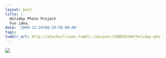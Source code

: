 ```yaml
---
layout: post
title: |-
  Holiday Photo Project
  Fun idea.
date: '2009-12-24T08:50:58-08:00'
tags: 
tumblr_url: http://alexhwilliams.tumblr.com/post/298656390/holiday-photo-project-fun-idea
---
```

<img src="http://25.media.tumblr.com/tumblr_kv61gySKQW1qz5a5ao1_500.jpg"/>
